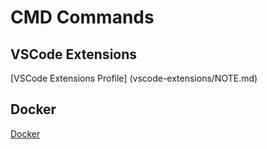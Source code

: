 # CMD Commands

## VSCode Extensions

[VSCode Extensions Profile] (vscode-extensions/NOTE.md)

## Docker

[Docker](docker/docker-main.md)
